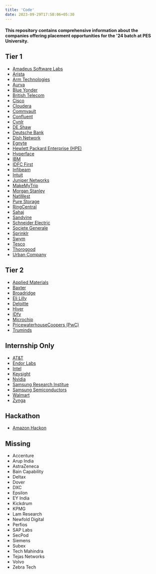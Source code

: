 ```yaml
---
title: 'Code'
date: 2023-09-29T17:58:06+05:30
---
```


#### This repository contains comprehensive information about the companies offering placement opportunities for the '24 batch at PES University.

## Tier 1

- [Amadeus Software Labs](./amadeus)
- [Arista](./arista)
- [Arm Technologies](./arm)
- [Aurva](./aurva)
- [Blue Yonder](./blue_yonder)
- [British Telecom](./british_telecom)
- [Cisco](./cisco)
- [Cloudera](./cloudera)
- [Commvault](./commvault)
- [Confluent](./confluent)
- [Cynlr](./cynlr)
- [DE Shaw](./deshaw)
- [Deutsche Bank](./deutsche)
- [Dish Network](./dish)
- [Egnyte](./egnyte)
- [Hewlett Packard Enterprise (HPE)](./hpe)
- [Hyperface](./hyperface)
- [IBM](./ibm)
- [IDFC First](./idfc)
- [Infibeam](./infibeam)
- [Intuit](./intuit)
- [Juniper Networks](./juniper_networks)
- [MakeMyTrip](./makemytrip)
- [Morgan Stanley](./morgan_stanley)
- [NatWest](./natwest)
- [Pure Storage](./pure_storage)
- [RingCentral](./ring_central)
- [Sahaj](./sahaj)
- [Sandvine](./sandvine)
- [Schneider Electric](./schneider_electric)
- [Societe Generale](./societe_generale)
- [Sprinklr](./sprinklr)
- [Swym](./swym)
- [Tesco](./tesco)
- [Thorogood](./thorogood)
- [Urban Company](./urban_company)

## Tier 2

- [Applied Materials](./applied_materials)
- [Baxter](./baxter)
- [Broadridge](./broadridge)
- [Eli Lilly](./eli_lilly)
- [Deloitte](./deloitte)
- [Hiver](./hiver)
- [IDfy](./idfy)
- [Microchip](./microchip)
- [PricewaterhouseCoopers (PwC)](./pwc)
- [Truminds](./truminds)

## Internship Only

- [AT&T](./att)
- [Endor Labs](./endor_labs)
- [Intel](./intel)
- [Keysight](./keysight)
- [Nvidia](./nvidia)
- [Samsung Research Institue](./samsung_rnd)
- [Samsung Semiconductors](./samsung_semiconductor)
- [Walmart](./walmart)
- [Zynga](./zynga)

## Hackathon

- [Amazon Hackon](./amazon_hackon)

## Missing

- Accenture
- Arup India
- AstraZeneca
- Bain Capability
- Deltax
- Dover
- DXC
- Epsilon
- EY India
- Kickdrum
- KPMG
- Lam Research
- Newfold Digital
- Perfios
- SAP Labs
- SecPod
- Siemens
- Subex
- Tech Mahindra
- Tejas Networks
- Volvo
- Zebra Tech
